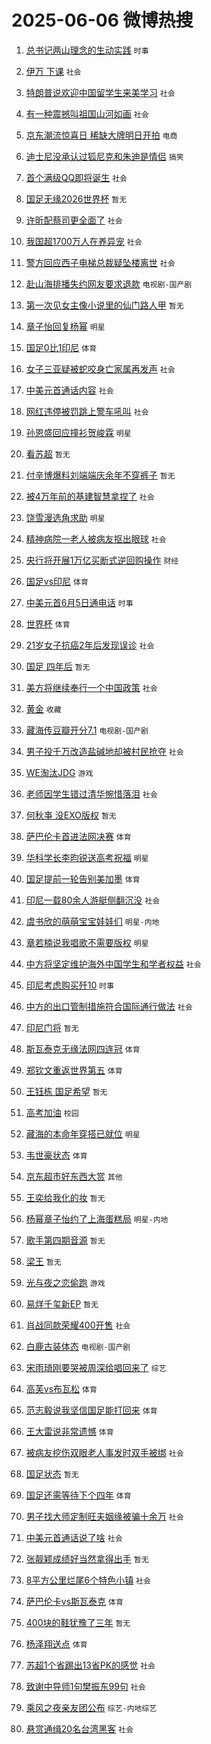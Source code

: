 # 2025-06-06 微博热搜 
1. [总书记两山理念的生动实践](https://m.weibo.cn/search?containerid=100103type%3D1%26t%3D10%26q%3D%23%E6%80%BB%E4%B9%A6%E8%AE%B0%E4%B8%A4%E5%B1%B1%E7%90%86%E5%BF%B5%E7%9A%84%E7%94%9F%E5%8A%A8%E5%AE%9E%E8%B7%B5%23&stream_entry_id=51&isnewpage=1&extparam=seat%3D1%26cate%3D10103%26pos%3D0%26filter_type%3Drealtimehot%26stream_entry_id%3D51%26c_type%3D51%26q%3D%2523%25E6%2580%25BB%25E4%25B9%25A6%25E8%25AE%25B0%25E4%25B8%25A4%25E5%25B1%25B1%25E7%2590%2586%25E5%25BF%25B5%25E7%259A%2584%25E7%2594%259F%25E5%258A%25A8%25E5%25AE%259E%25E8%25B7%25B5%2523%26dgr%3D0%26display_time%3D1749153963%26pre_seqid%3D17491539637970055445) `时事` 

2. [伊万 下课](https://m.weibo.cn/search?containerid=100103type%3D1%26t%3D10%26q%3D%E4%BC%8A%E4%B8%87+%E4%B8%8B%E8%AF%BE&stream_entry_id=31&isnewpage=1&extparam=seat%3D1%26lcate%3D5001%26filter_type%3Drealtimehot%26c_type%3D31%26q%3D%25E4%25BC%258A%25E4%25B8%2587%2520%25E4%25B8%258B%25E8%25AF%25BE%26dgr%3D0%26cate%3D5001%26band_rank%3D1%26stream_entry_id%3D31%26realpos%3D1%26flag%3D2%26pos%3D0%26display_time%3D1749153963%26pre_seqid%3D17491539637970055445) `社会` 

3. [特朗普说欢迎中国留学生来美学习](https://m.weibo.cn/search?containerid=100103type%3D1%26t%3D10%26q%3D%23%E7%89%B9%E6%9C%97%E6%99%AE%E8%AF%B4%E6%AC%A2%E8%BF%8E%E4%B8%AD%E5%9B%BD%E7%95%99%E5%AD%A6%E7%94%9F%E6%9D%A5%E7%BE%8E%E5%AD%A6%E4%B9%A0%23&stream_entry_id=31&isnewpage=1&extparam=seat%3D1%26lcate%3D5001%26filter_type%3Drealtimehot%26c_type%3D31%26q%3D%2523%25E7%2589%25B9%25E6%259C%2597%25E6%2599%25AE%25E8%25AF%25B4%25E6%25AC%25A2%25E8%25BF%258E%25E4%25B8%25AD%25E5%259B%25BD%25E7%2595%2599%25E5%25AD%25A6%25E7%2594%259F%25E6%259D%25A5%25E7%25BE%258E%25E5%25AD%25A6%25E4%25B9%25A0%2523%26dgr%3D0%26cate%3D5001%26band_rank%3D2%26stream_entry_id%3D31%26realpos%3D2%26flag%3D2%26pos%3D1%26display_time%3D1749153963%26pre_seqid%3D17491539637970055445) `社会` 

4. [有一种震撼叫祖国山河如画](https://m.weibo.cn/search?containerid=100103type%3D1%26t%3D10%26q%3D%23%E6%9C%89%E4%B8%80%E7%A7%8D%E9%9C%87%E6%92%BC%E5%8F%AB%E7%A5%96%E5%9B%BD%E5%B1%B1%E6%B2%B3%E5%A6%82%E7%94%BB%23&stream_entry_id=31&isnewpage=1&extparam=seat%3D1%26lcate%3D5001%26filter_type%3Drealtimehot%26c_type%3D31%26q%3D%2523%25E6%259C%2589%25E4%25B8%2580%25E7%25A7%258D%25E9%259C%2587%25E6%2592%25BC%25E5%258F%25AB%25E7%25A5%2596%25E5%259B%25BD%25E5%25B1%25B1%25E6%25B2%25B3%25E5%25A6%2582%25E7%2594%25BB%2523%26dgr%3D0%26cate%3D5001%26band_rank%3D3%26stream_entry_id%3D31%26realpos%3D3%26flag%3D0%26pos%3D2%26display_time%3D1749153963%26pre_seqid%3D17491539637970055445) `社会` 

5. [京东潮流惊喜日 稀缺大牌明日开拍](https://m.weibo.cn/search?containerid=100103type%3D1%26t%3D10%26q%3D%23%E4%BA%AC%E4%B8%9C%E6%BD%AE%E6%B5%81%E6%83%8A%E5%96%9C%E6%97%A5+%E7%A8%80%E7%BC%BA%E5%A4%A7%E7%89%8C%E6%98%8E%E6%97%A5%E5%BC%80%E6%8B%8D%23&stream_entry_id=31&isnewpage=1&extparam=seat%3D1%26lcate%3D5001%26filter_type%3Drealtimehot%26c_type%3D31%26q%3D%2523%25E4%25BA%25AC%25E4%25B8%259C%25E6%25BD%25AE%25E6%25B5%2581%25E6%2583%258A%25E5%2596%259C%25E6%2597%25A5%2520%25E7%25A8%2580%25E7%25BC%25BA%25E5%25A4%25A7%25E7%2589%258C%25E6%2598%258E%25E6%2597%25A5%25E5%25BC%2580%25E6%258B%258D%2523%26topic_ad%3D1%26cate%3D5001%26adid%3D288925%26is_ad_pos%3D1%26stream_entry_id%3D31%26dgr%3D0%26band_rank%3D4%26pos%3D3%26display_time%3D1749153963%26pre_seqid%3D17491539637970055445) `电商` 

6. [迪士尼没承认过狐尼克和朱迪是情侣](https://m.weibo.cn/search?containerid=100103type%3D1%26t%3D10%26q%3D%23%E8%BF%AA%E5%A3%AB%E5%B0%BC%E6%B2%A1%E6%89%BF%E8%AE%A4%E8%BF%87%E7%8B%90%E5%B0%BC%E5%85%8B%E5%92%8C%E6%9C%B1%E8%BF%AA%E6%98%AF%E6%83%85%E4%BE%A3%23&stream_entry_id=31&isnewpage=1&extparam=seat%3D1%26lcate%3D5001%26filter_type%3Drealtimehot%26c_type%3D31%26q%3D%2523%25E8%25BF%25AA%25E5%25A3%25AB%25E5%25B0%25BC%25E6%25B2%25A1%25E6%2589%25BF%25E8%25AE%25A4%25E8%25BF%2587%25E7%258B%2590%25E5%25B0%25BC%25E5%2585%258B%25E5%2592%258C%25E6%259C%25B1%25E8%25BF%25AA%25E6%2598%25AF%25E6%2583%2585%25E4%25BE%25A3%2523%26dgr%3D0%26cate%3D5001%26band_rank%3D4%26stream_entry_id%3D31%26realpos%3D4%26flag%3D2%26pos%3D4%26display_time%3D1749153963%26pre_seqid%3D17491539637970055445) `搞笑` 

7. [首个满级QQ即将诞生](https://m.weibo.cn/search?containerid=100103type%3D1%26t%3D10%26q%3D%23%E9%A6%96%E4%B8%AA%E6%BB%A1%E7%BA%A7QQ%E5%8D%B3%E5%B0%86%E8%AF%9E%E7%94%9F%23&stream_entry_id=31&isnewpage=1&extparam=seat%3D1%26lcate%3D5001%26filter_type%3Drealtimehot%26c_type%3D31%26q%3D%2523%25E9%25A6%2596%25E4%25B8%25AA%25E6%25BB%25A1%25E7%25BA%25A7QQ%25E5%258D%25B3%25E5%25B0%2586%25E8%25AF%259E%25E7%2594%259F%2523%26dgr%3D0%26cate%3D5001%26band_rank%3D5%26stream_entry_id%3D31%26realpos%3D5%26flag%3D2%26pos%3D5%26display_time%3D1749153963%26pre_seqid%3D17491539637970055445) `社会` 

8. [国足无缘2026世界杯](https://m.weibo.cn/search?containerid=100103type%3D1%26t%3D10%26q%3D%23%E5%9B%BD%E8%B6%B3%E6%97%A0%E7%BC%982026%E4%B8%96%E7%95%8C%E6%9D%AF%23&stream_entry_id=31&isnewpage=1&extparam=seat%3D1%26lcate%3D5001%26filter_type%3Drealtimehot%26c_type%3D31%26q%3D%2523%25E5%259B%25BD%25E8%25B6%25B3%25E6%2597%25A0%25E7%25BC%25982026%25E4%25B8%2596%25E7%2595%258C%25E6%259D%25AF%2523%26dgr%3D0%26cate%3D5001%26band_rank%3D6%26stream_entry_id%3D31%26realpos%3D6%26flag%3D0%26pos%3D6%26display_time%3D1749153963%26pre_seqid%3D17491539637970055445) `暂无` 

9. [许昕配蔡司更全面了](https://m.weibo.cn/search?containerid=100103type%3D1%26t%3D10%26q%3D%23%E8%AE%B8%E6%98%95%E9%85%8D%E8%94%A1%E5%8F%B8%E6%9B%B4%E5%85%A8%E9%9D%A2%E4%BA%86%23&stream_entry_id=31&isnewpage=1&extparam=seat%3D1%26lcate%3D5001%26filter_type%3Drealtimehot%26c_type%3D31%26q%3D%2523%25E8%25AE%25B8%25E6%2598%2595%25E9%2585%258D%25E8%2594%25A1%25E5%258F%25B8%25E6%259B%25B4%25E5%2585%25A8%25E9%259D%25A2%25E4%25BA%2586%2523%26topic_ad%3D1%26cate%3D5001%26adid%3D288900%26is_ad_pos%3D1%26stream_entry_id%3D31%26dgr%3D0%26band_rank%3D7%26pos%3D7%26display_time%3D1749153963%26pre_seqid%3D17491539637970055445) `社会` 

10. [我国超1700万人在养异宠](https://m.weibo.cn/search?containerid=100103type%3D1%26t%3D10%26q%3D%23%E6%88%91%E5%9B%BD%E8%B6%851700%E4%B8%87%E4%BA%BA%E5%9C%A8%E5%85%BB%E5%BC%82%E5%AE%A0%23&stream_entry_id=31&isnewpage=1&extparam=seat%3D1%26lcate%3D5001%26filter_type%3Drealtimehot%26c_type%3D31%26q%3D%2523%25E6%2588%2591%25E5%259B%25BD%25E8%25B6%25851700%25E4%25B8%2587%25E4%25BA%25BA%25E5%259C%25A8%25E5%2585%25BB%25E5%25BC%2582%25E5%25AE%25A0%2523%26dgr%3D0%26cate%3D5001%26band_rank%3D7%26stream_entry_id%3D31%26realpos%3D7%26flag%3D0%26pos%3D8%26display_time%3D1749153963%26pre_seqid%3D17491539637970055445) `社会` 

11. [警方回应西子电梯总裁疑坠楼离世](https://m.weibo.cn/search?containerid=100103type%3D1%26t%3D10%26q%3D%23%E8%AD%A6%E6%96%B9%E5%9B%9E%E5%BA%94%E8%A5%BF%E5%AD%90%E7%94%B5%E6%A2%AF%E6%80%BB%E8%A3%81%E7%96%91%E5%9D%A0%E6%A5%BC%E7%A6%BB%E4%B8%96%23&stream_entry_id=31&isnewpage=1&extparam=seat%3D1%26lcate%3D5001%26filter_type%3Drealtimehot%26c_type%3D31%26q%3D%2523%25E8%25AD%25A6%25E6%2596%25B9%25E5%259B%259E%25E5%25BA%2594%25E8%25A5%25BF%25E5%25AD%2590%25E7%2594%25B5%25E6%25A2%25AF%25E6%2580%25BB%25E8%25A3%2581%25E7%2596%2591%25E5%259D%25A0%25E6%25A5%25BC%25E7%25A6%25BB%25E4%25B8%2596%2523%26dgr%3D0%26cate%3D5001%26band_rank%3D8%26stream_entry_id%3D31%26realpos%3D8%26flag%3D0%26pos%3D9%26display_time%3D1749153963%26pre_seqid%3D17491539637970055445) `社会` 

12. [赴山海排播失约网友要求退款](https://m.weibo.cn/search?containerid=100103type%3D1%26t%3D10%26q%3D%23%E8%B5%B4%E5%B1%B1%E6%B5%B7%E6%8E%92%E6%92%AD%E5%A4%B1%E7%BA%A6%E7%BD%91%E5%8F%8B%E8%A6%81%E6%B1%82%E9%80%80%E6%AC%BE%23&stream_entry_id=31&isnewpage=1&extparam=seat%3D1%26lcate%3D5001%26filter_type%3Drealtimehot%26c_type%3D31%26q%3D%2523%25E8%25B5%25B4%25E5%25B1%25B1%25E6%25B5%25B7%25E6%258E%2592%25E6%2592%25AD%25E5%25A4%25B1%25E7%25BA%25A6%25E7%25BD%2591%25E5%258F%258B%25E8%25A6%2581%25E6%25B1%2582%25E9%2580%2580%25E6%25AC%25BE%2523%26dgr%3D0%26cate%3D5001%26band_rank%3D9%26stream_entry_id%3D31%26realpos%3D9%26flag%3D2%26pos%3D10%26display_time%3D1749153963%26pre_seqid%3D17491539637970055445) `电视剧-国产剧` 

13. [第一次见女主像小说里的仙门路人甲](https://m.weibo.cn/search?containerid=100103type%3D1%26t%3D10%26q%3D%E7%AC%AC%E4%B8%80%E6%AC%A1%E8%A7%81%E5%A5%B3%E4%B8%BB%E5%83%8F%E5%B0%8F%E8%AF%B4%E9%87%8C%E7%9A%84%E4%BB%99%E9%97%A8%E8%B7%AF%E4%BA%BA%E7%94%B2&stream_entry_id=31&isnewpage=1&extparam=seat%3D1%26lcate%3D5001%26filter_type%3Drealtimehot%26c_type%3D31%26q%3D%25E7%25AC%25AC%25E4%25B8%2580%25E6%25AC%25A1%25E8%25A7%2581%25E5%25A5%25B3%25E4%25B8%25BB%25E5%2583%258F%25E5%25B0%258F%25E8%25AF%25B4%25E9%2587%258C%25E7%259A%2584%25E4%25BB%2599%25E9%2597%25A8%25E8%25B7%25AF%25E4%25BA%25BA%25E7%2594%25B2%26dgr%3D0%26cate%3D5001%26band_rank%3D10%26stream_entry_id%3D31%26realpos%3D10%26flag%3D1%26pos%3D11%26display_time%3D1749153963%26pre_seqid%3D17491539637970055445) `暂无` 

14. [章子怡回复杨幂](https://m.weibo.cn/search?containerid=100103type%3D1%26t%3D10%26q%3D%23%E7%AB%A0%E5%AD%90%E6%80%A1%E5%9B%9E%E5%A4%8D%E6%9D%A8%E5%B9%82%23&stream_entry_id=31&isnewpage=1&extparam=seat%3D1%26lcate%3D5001%26filter_type%3Drealtimehot%26c_type%3D31%26q%3D%2523%25E7%25AB%25A0%25E5%25AD%2590%25E6%2580%25A1%25E5%259B%259E%25E5%25A4%258D%25E6%259D%25A8%25E5%25B9%2582%2523%26dgr%3D0%26cate%3D5001%26band_rank%3D11%26stream_entry_id%3D31%26realpos%3D11%26flag%3D2%26pos%3D12%26display_time%3D1749153963%26pre_seqid%3D17491539637970055445) `明星` 

15. [国足0比1印尼](https://m.weibo.cn/search?containerid=100103type%3D1%26t%3D10%26q%3D%23%E5%9B%BD%E8%B6%B30%E6%AF%941%E5%8D%B0%E5%B0%BC%23&stream_entry_id=31&isnewpage=1&extparam=seat%3D1%26lcate%3D5001%26filter_type%3Drealtimehot%26c_type%3D31%26q%3D%2523%25E5%259B%25BD%25E8%25B6%25B30%25E6%25AF%25941%25E5%258D%25B0%25E5%25B0%25BC%2523%26dgr%3D0%26cate%3D5001%26band_rank%3D12%26stream_entry_id%3D31%26realpos%3D12%26flag%3D0%26pos%3D13%26display_time%3D1749153963%26pre_seqid%3D17491539637970055445) `体育` 

16. [女子三亚疑被蛇咬身亡家属再发声](https://m.weibo.cn/search?containerid=100103type%3D1%26t%3D10%26q%3D%23%E5%A5%B3%E5%AD%90%E4%B8%89%E4%BA%9A%E7%96%91%E8%A2%AB%E8%9B%87%E5%92%AC%E8%BA%AB%E4%BA%A1%E5%AE%B6%E5%B1%9E%E5%86%8D%E5%8F%91%E5%A3%B0%23&stream_entry_id=31&isnewpage=1&extparam=seat%3D1%26lcate%3D5001%26filter_type%3Drealtimehot%26c_type%3D31%26q%3D%2523%25E5%25A5%25B3%25E5%25AD%2590%25E4%25B8%2589%25E4%25BA%259A%25E7%2596%2591%25E8%25A2%25AB%25E8%259B%2587%25E5%2592%25AC%25E8%25BA%25AB%25E4%25BA%25A1%25E5%25AE%25B6%25E5%25B1%259E%25E5%2586%258D%25E5%258F%2591%25E5%25A3%25B0%2523%26dgr%3D0%26cate%3D5001%26band_rank%3D13%26stream_entry_id%3D31%26realpos%3D13%26flag%3D0%26pos%3D14%26display_time%3D1749153963%26pre_seqid%3D17491539637970055445) `社会` 

17. [中美元首通话内容](https://m.weibo.cn/search?containerid=100103type%3D1%26t%3D10%26q%3D%23%E4%B8%AD%E7%BE%8E%E5%85%83%E9%A6%96%E9%80%9A%E8%AF%9D%E5%86%85%E5%AE%B9%23&stream_entry_id=31&isnewpage=1&extparam=seat%3D1%26lcate%3D5001%26filter_type%3Drealtimehot%26c_type%3D31%26q%3D%2523%25E4%25B8%25AD%25E7%25BE%258E%25E5%2585%2583%25E9%25A6%2596%25E9%2580%259A%25E8%25AF%259D%25E5%2586%2585%25E5%25AE%25B9%2523%26dgr%3D0%26cate%3D5001%26band_rank%3D14%26stream_entry_id%3D31%26realpos%3D14%26flag%3D0%26pos%3D15%26display_time%3D1749153963%26pre_seqid%3D17491539637970055445) `社会` 

18. [网红违停被罚跳上警车吼叫](https://m.weibo.cn/search?containerid=100103type%3D1%26t%3D10%26q%3D%23%E7%BD%91%E7%BA%A2%E8%BF%9D%E5%81%9C%E8%A2%AB%E7%BD%9A%E8%B7%B3%E4%B8%8A%E8%AD%A6%E8%BD%A6%E5%90%BC%E5%8F%AB%23&stream_entry_id=31&isnewpage=1&extparam=seat%3D1%26lcate%3D5001%26filter_type%3Drealtimehot%26c_type%3D31%26q%3D%2523%25E7%25BD%2591%25E7%25BA%25A2%25E8%25BF%259D%25E5%2581%259C%25E8%25A2%25AB%25E7%25BD%259A%25E8%25B7%25B3%25E4%25B8%258A%25E8%25AD%25A6%25E8%25BD%25A6%25E5%2590%25BC%25E5%258F%25AB%2523%26dgr%3D0%26cate%3D5001%26band_rank%3D15%26stream_entry_id%3D31%26realpos%3D15%26flag%3D0%26pos%3D16%26display_time%3D1749153963%26pre_seqid%3D17491539637970055445) `社会` 

19. [孙恩盛回应撞衫贺峻霖](https://m.weibo.cn/search?containerid=100103type%3D1%26t%3D10%26q%3D%23%E5%AD%99%E6%81%A9%E7%9B%9B%E5%9B%9E%E5%BA%94%E6%92%9E%E8%A1%AB%E8%B4%BA%E5%B3%BB%E9%9C%96%23&stream_entry_id=31&isnewpage=1&extparam=seat%3D1%26lcate%3D5001%26filter_type%3Drealtimehot%26c_type%3D31%26q%3D%2523%25E5%25AD%2599%25E6%2581%25A9%25E7%259B%259B%25E5%259B%259E%25E5%25BA%2594%25E6%2592%259E%25E8%25A1%25AB%25E8%25B4%25BA%25E5%25B3%25BB%25E9%259C%2596%2523%26dgr%3D0%26cate%3D5001%26band_rank%3D16%26stream_entry_id%3D31%26realpos%3D16%26flag%3D0%26pos%3D17%26display_time%3D1749153963%26pre_seqid%3D17491539637970055445) `明星` 

20. [看苏超](https://m.weibo.cn/search?containerid=100103type%3D1%26t%3D10%26q%3D%E7%9C%8B%E8%8B%8F%E8%B6%85&stream_entry_id=31&isnewpage=1&extparam=seat%3D1%26lcate%3D5001%26filter_type%3Drealtimehot%26c_type%3D31%26q%3D%25E7%259C%258B%25E8%258B%258F%25E8%25B6%2585%26dgr%3D0%26cate%3D5001%26band_rank%3D17%26stream_entry_id%3D31%26realpos%3D17%26flag%3D0%26pos%3D18%26display_time%3D1749153963%26pre_seqid%3D17491539637970055445) `暂无` 

21. [付辛博爆料刘端端庆余年不穿裤子](https://m.weibo.cn/search?containerid=100103type%3D1%26t%3D10%26q%3D%E4%BB%98%E8%BE%9B%E5%8D%9A%E7%88%86%E6%96%99%E5%88%98%E7%AB%AF%E7%AB%AF%E5%BA%86%E4%BD%99%E5%B9%B4%E4%B8%8D%E7%A9%BF%E8%A3%A4%E5%AD%90&stream_entry_id=31&isnewpage=1&extparam=seat%3D1%26lcate%3D5001%26filter_type%3Drealtimehot%26c_type%3D31%26q%3D%25E4%25BB%2598%25E8%25BE%259B%25E5%258D%259A%25E7%2588%2586%25E6%2596%2599%25E5%2588%2598%25E7%25AB%25AF%25E7%25AB%25AF%25E5%25BA%2586%25E4%25BD%2599%25E5%25B9%25B4%25E4%25B8%258D%25E7%25A9%25BF%25E8%25A3%25A4%25E5%25AD%2590%26dgr%3D0%26cate%3D5001%26band_rank%3D18%26stream_entry_id%3D31%26realpos%3D18%26flag%3D0%26pos%3D19%26display_time%3D1749153963%26pre_seqid%3D17491539637970055445) `暂无` 

22. [被4万年前的基建智慧拿捏了](https://m.weibo.cn/search?containerid=100103type%3D1%26t%3D10%26q%3D%23%E8%A2%AB4%E4%B8%87%E5%B9%B4%E5%89%8D%E7%9A%84%E5%9F%BA%E5%BB%BA%E6%99%BA%E6%85%A7%E6%8B%BF%E6%8D%8F%E4%BA%86%23&stream_entry_id=31&isnewpage=1&extparam=seat%3D1%26lcate%3D5001%26filter_type%3Drealtimehot%26c_type%3D31%26q%3D%2523%25E8%25A2%25AB4%25E4%25B8%2587%25E5%25B9%25B4%25E5%2589%258D%25E7%259A%2584%25E5%259F%25BA%25E5%25BB%25BA%25E6%2599%25BA%25E6%2585%25A7%25E6%258B%25BF%25E6%258D%258F%25E4%25BA%2586%2523%26dgr%3D0%26cate%3D5001%26band_rank%3D19%26stream_entry_id%3D31%26realpos%3D19%26flag%3D1%26pos%3D20%26display_time%3D1749153963%26pre_seqid%3D17491539637970055445) `社会` 

23. [饶雪漫选角求助](https://m.weibo.cn/search?containerid=100103type%3D1%26t%3D10%26q%3D%23%E9%A5%B6%E9%9B%AA%E6%BC%AB%E9%80%89%E8%A7%92%E6%B1%82%E5%8A%A9%23&stream_entry_id=31&isnewpage=1&extparam=seat%3D1%26lcate%3D5001%26filter_type%3Drealtimehot%26c_type%3D31%26q%3D%2523%25E9%25A5%25B6%25E9%259B%25AA%25E6%25BC%25AB%25E9%2580%2589%25E8%25A7%2592%25E6%25B1%2582%25E5%258A%25A9%2523%26dgr%3D0%26cate%3D5001%26band_rank%3D20%26stream_entry_id%3D31%26realpos%3D20%26flag%3D0%26pos%3D21%26display_time%3D1749153963%26pre_seqid%3D17491539637970055445) `明星` 

24. [精神病院一老人被病友抠出眼球](https://m.weibo.cn/search?containerid=100103type%3D1%26t%3D10%26q%3D%23%E7%B2%BE%E7%A5%9E%E7%97%85%E9%99%A2%E4%B8%80%E8%80%81%E4%BA%BA%E8%A2%AB%E7%97%85%E5%8F%8B%E6%8A%A0%E5%87%BA%E7%9C%BC%E7%90%83%23&stream_entry_id=31&isnewpage=1&extparam=seat%3D1%26lcate%3D5001%26filter_type%3Drealtimehot%26c_type%3D31%26q%3D%2523%25E7%25B2%25BE%25E7%25A5%259E%25E7%2597%2585%25E9%2599%25A2%25E4%25B8%2580%25E8%2580%2581%25E4%25BA%25BA%25E8%25A2%25AB%25E7%2597%2585%25E5%258F%258B%25E6%258A%25A0%25E5%2587%25BA%25E7%259C%25BC%25E7%2590%2583%2523%26dgr%3D0%26cate%3D5001%26band_rank%3D21%26stream_entry_id%3D31%26realpos%3D21%26flag%3D2%26pos%3D22%26display_time%3D1749153963%26pre_seqid%3D17491539637970055445) `社会` 

25. [央行将开展1万亿买断式逆回购操作](https://m.weibo.cn/search?containerid=100103type%3D1%26t%3D10%26q%3D%23%E5%A4%AE%E8%A1%8C%E5%B0%86%E5%BC%80%E5%B1%951%E4%B8%87%E4%BA%BF%E4%B9%B0%E6%96%AD%E5%BC%8F%E9%80%86%E5%9B%9E%E8%B4%AD%E6%93%8D%E4%BD%9C%23&stream_entry_id=31&isnewpage=1&extparam=seat%3D1%26lcate%3D5001%26filter_type%3Drealtimehot%26c_type%3D31%26q%3D%2523%25E5%25A4%25AE%25E8%25A1%258C%25E5%25B0%2586%25E5%25BC%2580%25E5%25B1%25951%25E4%25B8%2587%25E4%25BA%25BF%25E4%25B9%25B0%25E6%2596%25AD%25E5%25BC%258F%25E9%2580%2586%25E5%259B%259E%25E8%25B4%25AD%25E6%2593%258D%25E4%25BD%259C%2523%26dgr%3D0%26cate%3D5001%26band_rank%3D22%26stream_entry_id%3D31%26realpos%3D22%26flag%3D0%26pos%3D23%26display_time%3D1749153963%26pre_seqid%3D17491539637970055445) `财经` 

26. [国足vs印尼](https://m.weibo.cn/search?containerid=100103type%3D1%26t%3D10%26q%3D%23%E5%9B%BD%E8%B6%B3vs%E5%8D%B0%E5%B0%BC%23&stream_entry_id=31&isnewpage=1&extparam=seat%3D1%26lcate%3D5001%26filter_type%3Drealtimehot%26c_type%3D31%26q%3D%2523%25E5%259B%25BD%25E8%25B6%25B3vs%25E5%258D%25B0%25E5%25B0%25BC%2523%26dgr%3D0%26cate%3D5001%26band_rank%3D23%26stream_entry_id%3D31%26realpos%3D23%26flag%3D0%26pos%3D24%26display_time%3D1749153963%26pre_seqid%3D17491539637970055445) `体育` 

27. [中美元首6月5日通电话](https://m.weibo.cn/search?containerid=100103type%3D1%26t%3D10%26q%3D%23%E4%B8%AD%E7%BE%8E%E5%85%83%E9%A6%966%E6%9C%885%E6%97%A5%E9%80%9A%E7%94%B5%E8%AF%9D%23&stream_entry_id=31&isnewpage=1&extparam=seat%3D1%26lcate%3D5001%26filter_type%3Drealtimehot%26c_type%3D31%26q%3D%2523%25E4%25B8%25AD%25E7%25BE%258E%25E5%2585%2583%25E9%25A6%25966%25E6%259C%25885%25E6%2597%25A5%25E9%2580%259A%25E7%2594%25B5%25E8%25AF%259D%2523%26dgr%3D0%26cate%3D5001%26band_rank%3D24%26stream_entry_id%3D31%26realpos%3D24%26flag%3D0%26pos%3D25%26display_time%3D1749153963%26pre_seqid%3D17491539637970055445) `时事` 

28. [世界杯](https://m.weibo.cn/search?containerid=100103type%3D1%26t%3D10%26q%3D%E4%B8%96%E7%95%8C%E6%9D%AF&stream_entry_id=31&isnewpage=1&extparam=seat%3D1%26lcate%3D5001%26filter_type%3Drealtimehot%26c_type%3D31%26q%3D%25E4%25B8%2596%25E7%2595%258C%25E6%259D%25AF%26dgr%3D0%26cate%3D5001%26band_rank%3D25%26stream_entry_id%3D31%26realpos%3D25%26flag%3D0%26pos%3D26%26display_time%3D1749153963%26pre_seqid%3D17491539637970055445) `体育` 

29. [21岁女子抗癌2年后发现误诊](https://m.weibo.cn/search?containerid=100103type%3D1%26t%3D10%26q%3D%2321%E5%B2%81%E5%A5%B3%E5%AD%90%E6%8A%97%E7%99%8C2%E5%B9%B4%E5%90%8E%E5%8F%91%E7%8E%B0%E8%AF%AF%E8%AF%8A%23&stream_entry_id=31&isnewpage=1&extparam=seat%3D1%26lcate%3D5001%26filter_type%3Drealtimehot%26c_type%3D31%26q%3D%252321%25E5%25B2%2581%25E5%25A5%25B3%25E5%25AD%2590%25E6%258A%2597%25E7%2599%258C2%25E5%25B9%25B4%25E5%2590%258E%25E5%258F%2591%25E7%258E%25B0%25E8%25AF%25AF%25E8%25AF%258A%2523%26dgr%3D0%26cate%3D5001%26band_rank%3D26%26stream_entry_id%3D31%26realpos%3D26%26flag%3D0%26pos%3D27%26display_time%3D1749153963%26pre_seqid%3D17491539637970055445) `社会` 

30. [国足 四年后](https://m.weibo.cn/search?containerid=100103type%3D1%26t%3D10%26q%3D%E5%9B%BD%E8%B6%B3+%E5%9B%9B%E5%B9%B4%E5%90%8E&stream_entry_id=31&isnewpage=1&extparam=seat%3D1%26lcate%3D5001%26filter_type%3Drealtimehot%26c_type%3D31%26q%3D%25E5%259B%25BD%25E8%25B6%25B3%2520%25E5%259B%259B%25E5%25B9%25B4%25E5%2590%258E%26dgr%3D0%26cate%3D5001%26band_rank%3D27%26stream_entry_id%3D31%26realpos%3D27%26flag%3D0%26pos%3D28%26display_time%3D1749153963%26pre_seqid%3D17491539637970055445) `暂无` 

31. [美方将继续奉行一个中国政策](https://m.weibo.cn/search?containerid=100103type%3D1%26t%3D10%26q%3D%23%E7%BE%8E%E6%96%B9%E5%B0%86%E7%BB%A7%E7%BB%AD%E5%A5%89%E8%A1%8C%E4%B8%80%E4%B8%AA%E4%B8%AD%E5%9B%BD%E6%94%BF%E7%AD%96%23&stream_entry_id=31&isnewpage=1&extparam=seat%3D1%26lcate%3D5001%26filter_type%3Drealtimehot%26c_type%3D31%26q%3D%2523%25E7%25BE%258E%25E6%2596%25B9%25E5%25B0%2586%25E7%25BB%25A7%25E7%25BB%25AD%25E5%25A5%2589%25E8%25A1%258C%25E4%25B8%2580%25E4%25B8%25AA%25E4%25B8%25AD%25E5%259B%25BD%25E6%2594%25BF%25E7%25AD%2596%2523%26dgr%3D0%26cate%3D5001%26band_rank%3D28%26stream_entry_id%3D31%26realpos%3D28%26flag%3D0%26pos%3D29%26display_time%3D1749153963%26pre_seqid%3D17491539637970055445) `社会` 

32. [黄金](https://m.weibo.cn/search?containerid=100103type%3D1%26t%3D10%26q%3D%E9%BB%84%E9%87%91&stream_entry_id=31&isnewpage=1&extparam=seat%3D1%26lcate%3D5001%26filter_type%3Drealtimehot%26c_type%3D31%26q%3D%25E9%25BB%2584%25E9%2587%2591%26dgr%3D0%26cate%3D5001%26band_rank%3D29%26stream_entry_id%3D31%26realpos%3D29%26flag%3D0%26pos%3D30%26display_time%3D1749153963%26pre_seqid%3D17491539637970055445) `收藏` 

33. [藏海传豆瓣开分7.1](https://m.weibo.cn/search?containerid=100103type%3D1%26t%3D10%26q%3D%23%E8%97%8F%E6%B5%B7%E4%BC%A0%E8%B1%86%E7%93%A3%E5%BC%80%E5%88%867.1%23&stream_entry_id=31&isnewpage=1&extparam=seat%3D1%26lcate%3D5001%26filter_type%3Drealtimehot%26c_type%3D31%26q%3D%2523%25E8%2597%258F%25E6%25B5%25B7%25E4%25BC%25A0%25E8%25B1%2586%25E7%2593%25A3%25E5%25BC%2580%25E5%2588%25867.1%2523%26dgr%3D0%26cate%3D5001%26band_rank%3D30%26stream_entry_id%3D31%26realpos%3D30%26flag%3D0%26pos%3D31%26display_time%3D1749153963%26pre_seqid%3D17491539637970055445) `电视剧-国产剧` 

34. [男子投千万改造盐碱地却被村民抢夺](https://m.weibo.cn/search?containerid=100103type%3D1%26t%3D10%26q%3D%23%E7%94%B7%E5%AD%90%E6%8A%95%E5%8D%83%E4%B8%87%E6%94%B9%E9%80%A0%E7%9B%90%E7%A2%B1%E5%9C%B0%E5%8D%B4%E8%A2%AB%E6%9D%91%E6%B0%91%E6%8A%A2%E5%A4%BA%23&stream_entry_id=31&isnewpage=1&extparam=seat%3D1%26lcate%3D5001%26filter_type%3Drealtimehot%26c_type%3D31%26q%3D%2523%25E7%2594%25B7%25E5%25AD%2590%25E6%258A%2595%25E5%258D%2583%25E4%25B8%2587%25E6%2594%25B9%25E9%2580%25A0%25E7%259B%2590%25E7%25A2%25B1%25E5%259C%25B0%25E5%258D%25B4%25E8%25A2%25AB%25E6%259D%2591%25E6%25B0%2591%25E6%258A%25A2%25E5%25A4%25BA%2523%26dgr%3D0%26cate%3D5001%26band_rank%3D31%26stream_entry_id%3D31%26realpos%3D31%26flag%3D0%26pos%3D32%26display_time%3D1749153963%26pre_seqid%3D17491539637970055445) `社会` 

35. [WE淘汰JDG](https://m.weibo.cn/search?containerid=100103type%3D1%26t%3D10%26q%3D%23WE%E6%B7%98%E6%B1%B0JDG%23&stream_entry_id=31&isnewpage=1&extparam=seat%3D1%26lcate%3D5001%26filter_type%3Drealtimehot%26c_type%3D31%26q%3D%2523WE%25E6%25B7%2598%25E6%25B1%25B0JDG%2523%26dgr%3D0%26cate%3D5001%26band_rank%3D32%26stream_entry_id%3D31%26realpos%3D32%26flag%3D0%26pos%3D33%26display_time%3D1749153963%26pre_seqid%3D17491539637970055445) `游戏` 

36. [老师因学生错过清华惋惜落泪](https://m.weibo.cn/search?containerid=100103type%3D1%26t%3D10%26q%3D%23%E8%80%81%E5%B8%88%E5%9B%A0%E5%AD%A6%E7%94%9F%E9%94%99%E8%BF%87%E6%B8%85%E5%8D%8E%E6%83%8B%E6%83%9C%E8%90%BD%E6%B3%AA%23&stream_entry_id=31&isnewpage=1&extparam=seat%3D1%26lcate%3D5001%26filter_type%3Drealtimehot%26c_type%3D31%26q%3D%2523%25E8%2580%2581%25E5%25B8%2588%25E5%259B%25A0%25E5%25AD%25A6%25E7%2594%259F%25E9%2594%2599%25E8%25BF%2587%25E6%25B8%2585%25E5%258D%258E%25E6%2583%258B%25E6%2583%259C%25E8%2590%25BD%25E6%25B3%25AA%2523%26dgr%3D0%26cate%3D5001%26band_rank%3D33%26stream_entry_id%3D31%26realpos%3D33%26flag%3D0%26pos%3D34%26display_time%3D1749153963%26pre_seqid%3D17491539637970055445) `社会` 

37. [何秋亊 没EXO版权](https://m.weibo.cn/search?containerid=100103type%3D1%26t%3D10%26q%3D%E4%BD%95%E7%A7%8B%E4%BA%8A+%E6%B2%A1EXO%E7%89%88%E6%9D%83&stream_entry_id=31&isnewpage=1&extparam=seat%3D1%26lcate%3D5001%26filter_type%3Drealtimehot%26c_type%3D31%26q%3D%25E4%25BD%2595%25E7%25A7%258B%25E4%25BA%258A%2520%25E6%25B2%25A1EXO%25E7%2589%2588%25E6%259D%2583%26dgr%3D0%26cate%3D5001%26band_rank%3D34%26stream_entry_id%3D31%26realpos%3D34%26flag%3D0%26pos%3D35%26display_time%3D1749153963%26pre_seqid%3D17491539637970055445) `暂无` 

38. [萨巴伦卡首进法网决赛](https://m.weibo.cn/search?containerid=100103type%3D1%26t%3D10%26q%3D%23%E8%90%A8%E5%B7%B4%E4%BC%A6%E5%8D%A1%E9%A6%96%E8%BF%9B%E6%B3%95%E7%BD%91%E5%86%B3%E8%B5%9B%23&stream_entry_id=31&isnewpage=1&extparam=seat%3D1%26lcate%3D5001%26filter_type%3Drealtimehot%26c_type%3D31%26q%3D%2523%25E8%2590%25A8%25E5%25B7%25B4%25E4%25BC%25A6%25E5%258D%25A1%25E9%25A6%2596%25E8%25BF%259B%25E6%25B3%2595%25E7%25BD%2591%25E5%2586%25B3%25E8%25B5%259B%2523%26dgr%3D0%26cate%3D5001%26band_rank%3D35%26stream_entry_id%3D31%26realpos%3D35%26flag%3D0%26pos%3D36%26display_time%3D1749153963%26pre_seqid%3D17491539637970055445) `体育` 

39. [华科学长李昀锐送高考祝福](https://m.weibo.cn/search?containerid=100103type%3D1%26t%3D10%26q%3D%23%E5%8D%8E%E7%A7%91%E5%AD%A6%E9%95%BF%E6%9D%8E%E6%98%80%E9%94%90%E9%80%81%E9%AB%98%E8%80%83%E7%A5%9D%E7%A6%8F%23&stream_entry_id=31&isnewpage=1&extparam=seat%3D1%26lcate%3D5001%26filter_type%3Drealtimehot%26c_type%3D31%26q%3D%2523%25E5%258D%258E%25E7%25A7%2591%25E5%25AD%25A6%25E9%2595%25BF%25E6%259D%258E%25E6%2598%2580%25E9%2594%2590%25E9%2580%2581%25E9%25AB%2598%25E8%2580%2583%25E7%25A5%259D%25E7%25A6%258F%2523%26dgr%3D0%26cate%3D5001%26band_rank%3D36%26stream_entry_id%3D31%26realpos%3D36%26flag%3D1%26pos%3D37%26display_time%3D1749153963%26pre_seqid%3D17491539637970055445) `明星` 

40. [国足提前一轮告别美加墨](https://m.weibo.cn/search?containerid=100103type%3D1%26t%3D10%26q%3D%23%E5%9B%BD%E8%B6%B3%E6%8F%90%E5%89%8D%E4%B8%80%E8%BD%AE%E5%91%8A%E5%88%AB%E7%BE%8E%E5%8A%A0%E5%A2%A8%23&stream_entry_id=31&isnewpage=1&extparam=seat%3D1%26lcate%3D5001%26filter_type%3Drealtimehot%26c_type%3D31%26q%3D%2523%25E5%259B%25BD%25E8%25B6%25B3%25E6%258F%2590%25E5%2589%258D%25E4%25B8%2580%25E8%25BD%25AE%25E5%2591%258A%25E5%2588%25AB%25E7%25BE%258E%25E5%258A%25A0%25E5%25A2%25A8%2523%26dgr%3D0%26cate%3D5001%26band_rank%3D37%26stream_entry_id%3D31%26realpos%3D37%26flag%3D0%26pos%3D38%26display_time%3D1749153963%26pre_seqid%3D17491539637970055445) `体育` 

41. [印尼一载80余人游艇侧翻沉没](https://m.weibo.cn/search?containerid=100103type%3D1%26t%3D10%26q%3D%23%E5%8D%B0%E5%B0%BC%E4%B8%80%E8%BD%BD80%E4%BD%99%E4%BA%BA%E6%B8%B8%E8%89%87%E4%BE%A7%E7%BF%BB%E6%B2%89%E6%B2%A1%23&stream_entry_id=31&isnewpage=1&extparam=seat%3D1%26lcate%3D5001%26filter_type%3Drealtimehot%26c_type%3D31%26q%3D%2523%25E5%258D%25B0%25E5%25B0%25BC%25E4%25B8%2580%25E8%25BD%25BD80%25E4%25BD%2599%25E4%25BA%25BA%25E6%25B8%25B8%25E8%2589%2587%25E4%25BE%25A7%25E7%25BF%25BB%25E6%25B2%2589%25E6%25B2%25A1%2523%26dgr%3D0%26cate%3D5001%26band_rank%3D38%26stream_entry_id%3D31%26realpos%3D38%26flag%3D1%26pos%3D39%26display_time%3D1749153963%26pre_seqid%3D17491539637970055445) `社会` 

42. [虞书欣的萌萌宝宝娃娃们](https://m.weibo.cn/search?containerid=100103type%3D1%26t%3D10%26q%3D%23%E8%99%9E%E4%B9%A6%E6%AC%A3%E7%9A%84%E8%90%8C%E8%90%8C%E5%AE%9D%E5%AE%9D%E5%A8%83%E5%A8%83%E4%BB%AC%23&stream_entry_id=31&isnewpage=1&extparam=seat%3D1%26lcate%3D5001%26filter_type%3Drealtimehot%26c_type%3D31%26q%3D%2523%25E8%2599%259E%25E4%25B9%25A6%25E6%25AC%25A3%25E7%259A%2584%25E8%2590%258C%25E8%2590%258C%25E5%25AE%259D%25E5%25AE%259D%25E5%25A8%2583%25E5%25A8%2583%25E4%25BB%25AC%2523%26dgr%3D0%26cate%3D5001%26band_rank%3D39%26stream_entry_id%3D31%26realpos%3D39%26flag%3D0%26pos%3D40%26display_time%3D1749153963%26pre_seqid%3D17491539637970055445) `明星-内地` 

43. [章若楠说我唱歌不需要版权](https://m.weibo.cn/search?containerid=100103type%3D1%26t%3D10%26q%3D%23%E7%AB%A0%E8%8B%A5%E6%A5%A0%E8%AF%B4%E6%88%91%E5%94%B1%E6%AD%8C%E4%B8%8D%E9%9C%80%E8%A6%81%E7%89%88%E6%9D%83%23&stream_entry_id=31&isnewpage=1&extparam=seat%3D1%26lcate%3D5001%26filter_type%3Drealtimehot%26c_type%3D31%26q%3D%2523%25E7%25AB%25A0%25E8%258B%25A5%25E6%25A5%25A0%25E8%25AF%25B4%25E6%2588%2591%25E5%2594%25B1%25E6%25AD%258C%25E4%25B8%258D%25E9%259C%2580%25E8%25A6%2581%25E7%2589%2588%25E6%259D%2583%2523%26dgr%3D0%26cate%3D5001%26band_rank%3D40%26stream_entry_id%3D31%26realpos%3D40%26flag%3D1%26pos%3D41%26display_time%3D1749153963%26pre_seqid%3D17491539637970055445) `明星` 

44. [中方将坚定维护海外中国学生和学者权益](https://m.weibo.cn/search?containerid=100103type%3D1%26t%3D10%26q%3D%23%E4%B8%AD%E6%96%B9%E5%B0%86%E5%9D%9A%E5%AE%9A%E7%BB%B4%E6%8A%A4%E6%B5%B7%E5%A4%96%E4%B8%AD%E5%9B%BD%E5%AD%A6%E7%94%9F%E5%92%8C%E5%AD%A6%E8%80%85%E6%9D%83%E7%9B%8A%23&stream_entry_id=31&isnewpage=1&extparam=seat%3D1%26lcate%3D5001%26filter_type%3Drealtimehot%26c_type%3D31%26q%3D%2523%25E4%25B8%25AD%25E6%2596%25B9%25E5%25B0%2586%25E5%259D%259A%25E5%25AE%259A%25E7%25BB%25B4%25E6%258A%25A4%25E6%25B5%25B7%25E5%25A4%2596%25E4%25B8%25AD%25E5%259B%25BD%25E5%25AD%25A6%25E7%2594%259F%25E5%2592%258C%25E5%25AD%25A6%25E8%2580%2585%25E6%259D%2583%25E7%259B%258A%2523%26dgr%3D0%26cate%3D5001%26band_rank%3D41%26stream_entry_id%3D31%26realpos%3D41%26flag%3D1%26pos%3D42%26display_time%3D1749153963%26pre_seqid%3D17491539637970055445) `社会` 

45. [印尼考虑购买歼10](https://m.weibo.cn/search?containerid=100103type%3D1%26t%3D10%26q%3D%23%E5%8D%B0%E5%B0%BC%E8%80%83%E8%99%91%E8%B4%AD%E4%B9%B0%E6%AD%BC10%23&stream_entry_id=31&isnewpage=1&extparam=seat%3D1%26lcate%3D5001%26filter_type%3Drealtimehot%26c_type%3D31%26q%3D%2523%25E5%258D%25B0%25E5%25B0%25BC%25E8%2580%2583%25E8%2599%2591%25E8%25B4%25AD%25E4%25B9%25B0%25E6%25AD%25BC10%2523%26dgr%3D0%26cate%3D5001%26band_rank%3D42%26stream_entry_id%3D31%26realpos%3D42%26flag%3D0%26pos%3D43%26display_time%3D1749153963%26pre_seqid%3D17491539637970055445) `时事` 

46. [中方的出口管制措施符合国际通行做法](https://m.weibo.cn/search?containerid=100103type%3D1%26t%3D10%26q%3D%23%E4%B8%AD%E6%96%B9%E7%9A%84%E5%87%BA%E5%8F%A3%E7%AE%A1%E5%88%B6%E6%8E%AA%E6%96%BD%E7%AC%A6%E5%90%88%E5%9B%BD%E9%99%85%E9%80%9A%E8%A1%8C%E5%81%9A%E6%B3%95%23&stream_entry_id=31&isnewpage=1&extparam=seat%3D1%26lcate%3D5001%26filter_type%3Drealtimehot%26c_type%3D31%26q%3D%2523%25E4%25B8%25AD%25E6%2596%25B9%25E7%259A%2584%25E5%2587%25BA%25E5%258F%25A3%25E7%25AE%25A1%25E5%2588%25B6%25E6%258E%25AA%25E6%2596%25BD%25E7%25AC%25A6%25E5%2590%2588%25E5%259B%25BD%25E9%2599%2585%25E9%2580%259A%25E8%25A1%258C%25E5%2581%259A%25E6%25B3%2595%2523%26dgr%3D0%26cate%3D5001%26band_rank%3D43%26stream_entry_id%3D31%26realpos%3D43%26flag%3D1%26pos%3D44%26display_time%3D1749153963%26pre_seqid%3D17491539637970055445) `社会` 

47. [印尼门将](https://m.weibo.cn/search?containerid=100103type%3D1%26t%3D10%26q%3D%E5%8D%B0%E5%B0%BC%E9%97%A8%E5%B0%86&stream_entry_id=31&isnewpage=1&extparam=seat%3D1%26lcate%3D5001%26filter_type%3Drealtimehot%26c_type%3D31%26q%3D%25E5%258D%25B0%25E5%25B0%25BC%25E9%2597%25A8%25E5%25B0%2586%26dgr%3D0%26cate%3D5001%26band_rank%3D44%26stream_entry_id%3D31%26realpos%3D44%26flag%3D0%26pos%3D45%26display_time%3D1749153963%26pre_seqid%3D17491539637970055445) `暂无` 

48. [斯瓦泰克无缘法网四连冠](https://m.weibo.cn/search?containerid=100103type%3D1%26t%3D10%26q%3D%23%E6%96%AF%E7%93%A6%E6%B3%B0%E5%85%8B%E6%97%A0%E7%BC%98%E6%B3%95%E7%BD%91%E5%9B%9B%E8%BF%9E%E5%86%A0%23&stream_entry_id=31&isnewpage=1&extparam=seat%3D1%26lcate%3D5001%26filter_type%3Drealtimehot%26c_type%3D31%26q%3D%2523%25E6%2596%25AF%25E7%2593%25A6%25E6%25B3%25B0%25E5%2585%258B%25E6%2597%25A0%25E7%25BC%2598%25E6%25B3%2595%25E7%25BD%2591%25E5%259B%259B%25E8%25BF%259E%25E5%2586%25A0%2523%26dgr%3D0%26cate%3D5001%26band_rank%3D45%26stream_entry_id%3D31%26realpos%3D45%26flag%3D0%26pos%3D46%26display_time%3D1749153963%26pre_seqid%3D17491539637970055445) `体育` 

49. [郑钦文重返世界第五](https://m.weibo.cn/search?containerid=100103type%3D1%26t%3D10%26q%3D%23%E9%83%91%E9%92%A6%E6%96%87%E9%87%8D%E8%BF%94%E4%B8%96%E7%95%8C%E7%AC%AC%E4%BA%94%23&stream_entry_id=31&isnewpage=1&extparam=seat%3D1%26lcate%3D5001%26filter_type%3Drealtimehot%26c_type%3D31%26q%3D%2523%25E9%2583%2591%25E9%2592%25A6%25E6%2596%2587%25E9%2587%258D%25E8%25BF%2594%25E4%25B8%2596%25E7%2595%258C%25E7%25AC%25AC%25E4%25BA%2594%2523%26dgr%3D0%26cate%3D5001%26band_rank%3D46%26stream_entry_id%3D31%26realpos%3D46%26flag%3D0%26pos%3D47%26display_time%3D1749153963%26pre_seqid%3D17491539637970055445) `体育` 

50. [王钰栋 国足希望](https://m.weibo.cn/search?containerid=100103type%3D1%26t%3D10%26q%3D%E7%8E%8B%E9%92%B0%E6%A0%8B+%E5%9B%BD%E8%B6%B3%E5%B8%8C%E6%9C%9B&stream_entry_id=31&isnewpage=1&extparam=seat%3D1%26lcate%3D5001%26filter_type%3Drealtimehot%26c_type%3D31%26q%3D%25E7%258E%258B%25E9%2592%25B0%25E6%25A0%258B%2520%25E5%259B%25BD%25E8%25B6%25B3%25E5%25B8%258C%25E6%259C%259B%26dgr%3D0%26cate%3D5001%26band_rank%3D47%26stream_entry_id%3D31%26realpos%3D47%26flag%3D0%26pos%3D48%26display_time%3D1749153963%26pre_seqid%3D17491539637970055445) `暂无` 

51. [高考加油](https://m.weibo.cn/search?containerid=100103type%3D1%26t%3D10%26q%3D%23%E9%AB%98%E8%80%83%E5%8A%A0%E6%B2%B9%23&stream_entry_id=31&isnewpage=1&extparam=seat%3D1%26lcate%3D5001%26filter_type%3Drealtimehot%26c_type%3D31%26q%3D%2523%25E9%25AB%2598%25E8%2580%2583%25E5%258A%25A0%25E6%25B2%25B9%2523%26dgr%3D0%26cate%3D5001%26band_rank%3D48%26stream_entry_id%3D31%26realpos%3D48%26flag%3D0%26pos%3D49%26display_time%3D1749153963%26pre_seqid%3D17491539637970055445) `校园` 

52. [藏海的本命年穿搭已就位](https://m.weibo.cn/search?containerid=100103type%3D1%26t%3D10%26q%3D%23%E8%97%8F%E6%B5%B7%E7%9A%84%E6%9C%AC%E5%91%BD%E5%B9%B4%E7%A9%BF%E6%90%AD%E5%B7%B2%E5%B0%B1%E4%BD%8D%23&stream_entry_id=31&isnewpage=1&extparam=seat%3D1%26lcate%3D5001%26filter_type%3Drealtimehot%26c_type%3D31%26q%3D%2523%25E8%2597%258F%25E6%25B5%25B7%25E7%259A%2584%25E6%259C%25AC%25E5%2591%25BD%25E5%25B9%25B4%25E7%25A9%25BF%25E6%2590%25AD%25E5%25B7%25B2%25E5%25B0%25B1%25E4%25BD%258D%2523%26dgr%3D0%26cate%3D5001%26band_rank%3D49%26stream_entry_id%3D31%26realpos%3D49%26flag%3D1%26pos%3D50%26display_time%3D1749153963%26pre_seqid%3D17491539637970055445) `明星` 

53. [韦世豪状态](https://m.weibo.cn/search?containerid=100103type%3D1%26t%3D10%26q%3D%E9%9F%A6%E4%B8%96%E8%B1%AA%E7%8A%B6%E6%80%81&stream_entry_id=31&isnewpage=1&extparam=seat%3D1%26lcate%3D5001%26filter_type%3Drealtimehot%26c_type%3D31%26q%3D%25E9%259F%25A6%25E4%25B8%2596%25E8%25B1%25AA%25E7%258A%25B6%25E6%2580%2581%26dgr%3D0%26cate%3D5001%26band_rank%3D50%26stream_entry_id%3D31%26realpos%3D50%26flag%3D0%26pos%3D51%26display_time%3D1749153963%26pre_seqid%3D17491539637970055445) `体育` 

54. [京东超市好东西大赏](https://m.weibo.cn/search?containerid=100103type%3D1%26t%3D10%26q%3D%23%E4%BA%AC%E4%B8%9C%E8%B6%85%E5%B8%82%E5%A5%BD%E4%B8%9C%E8%A5%BF%E5%A4%A7%E8%B5%8F%23&stream_entry_id=31&isnewpage=1&extparam=seat%3D1%26band_rank%3D4%26stream_entry_id%3D31%26is_ad_pos%3D1%26lcate%3D5001%26c_type%3D31%26q%3D%2523%25E4%25BA%25AC%25E4%25B8%259C%25E8%25B6%2585%25E5%25B8%2582%25E5%25A5%25BD%25E4%25B8%259C%25E8%25A5%25BF%25E5%25A4%25A7%25E8%25B5%258F%2523%26filter_type%3Drealtimehot%26dgr%3D0%26topic_ad%3D1%26adid%3D288799%26pos%3D3%26cate%3D5001%26display_time%3D1749150313%26pre_seqid%3D17491503130240055047) `其他` 

55. [王奕给我化的妆](https://m.weibo.cn/search?containerid=100103type%3D1%26t%3D10%26q%3D%E7%8E%8B%E5%A5%95%E7%BB%99%E6%88%91%E5%8C%96%E7%9A%84%E5%A6%86&stream_entry_id=31&isnewpage=1&extparam=seat%3D1%26band_rank%3D25%26stream_entry_id%3D31%26pos%3D26%26lcate%3D5001%26q%3D%25E7%258E%258B%25E5%25A5%2595%25E7%25BB%2599%25E6%2588%2591%25E5%258C%2596%25E7%259A%2584%25E5%25A6%2586%26filter_type%3Drealtimehot%26dgr%3D0%26c_type%3D31%26flag%3D0%26realpos%3D25%26cate%3D5001%26display_time%3D1749150313%26pre_seqid%3D17491503130240055047) `暂无` 

56. [杨幂章子怡约了上海蛋糕局](https://m.weibo.cn/search?containerid=100103type%3D1%26t%3D10%26q%3D%23%E6%9D%A8%E5%B9%82%E7%AB%A0%E5%AD%90%E6%80%A1%E7%BA%A6%E4%BA%86%E4%B8%8A%E6%B5%B7%E8%9B%8B%E7%B3%95%E5%B1%80%23&stream_entry_id=31&isnewpage=1&extparam=seat%3D1%26band_rank%3D34%26stream_entry_id%3D31%26pos%3D35%26lcate%3D5001%26q%3D%2523%25E6%259D%25A8%25E5%25B9%2582%25E7%25AB%25A0%25E5%25AD%2590%25E6%2580%25A1%25E7%25BA%25A6%25E4%25BA%2586%25E4%25B8%258A%25E6%25B5%25B7%25E8%259B%258B%25E7%25B3%2595%25E5%25B1%2580%2523%26filter_type%3Drealtimehot%26dgr%3D0%26c_type%3D31%26flag%3D0%26realpos%3D34%26cate%3D5001%26display_time%3D1749150313%26pre_seqid%3D17491503130240055047) `明星-内地` 

57. [歌手第四期音源](https://m.weibo.cn/search?containerid=100103type%3D1%26t%3D10%26q%3D%23%E6%AD%8C%E6%89%8B%E7%AC%AC%E5%9B%9B%E6%9C%9F%E9%9F%B3%E6%BA%90%23&stream_entry_id=31&isnewpage=1&extparam=seat%3D1%26band_rank%3D35%26stream_entry_id%3D31%26pos%3D36%26lcate%3D5001%26q%3D%2523%25E6%25AD%258C%25E6%2589%258B%25E7%25AC%25AC%25E5%259B%259B%25E6%259C%259F%25E9%259F%25B3%25E6%25BA%2590%2523%26filter_type%3Drealtimehot%26dgr%3D0%26c_type%3D31%26flag%3D0%26realpos%3D35%26cate%3D5001%26display_time%3D1749150313%26pre_seqid%3D17491503130240055047) `暂无` 

58. [梁王](https://m.weibo.cn/search?containerid=100103type%3D1%26t%3D10%26q%3D%E6%A2%81%E7%8E%8B&stream_entry_id=31&isnewpage=1&extparam=seat%3D1%26band_rank%3D38%26stream_entry_id%3D31%26pos%3D39%26lcate%3D5001%26q%3D%25E6%25A2%2581%25E7%258E%258B%26filter_type%3Drealtimehot%26dgr%3D0%26c_type%3D31%26flag%3D0%26realpos%3D38%26cate%3D5001%26display_time%3D1749150313%26pre_seqid%3D17491503130240055047) `暂无` 

59. [光与夜之恋偷跑](https://m.weibo.cn/search?containerid=100103type%3D1%26t%3D10%26q%3D%23%E5%85%89%E4%B8%8E%E5%A4%9C%E4%B9%8B%E6%81%8B%E5%81%B7%E8%B7%91%23&stream_entry_id=31&isnewpage=1&extparam=seat%3D1%26band_rank%3D39%26stream_entry_id%3D31%26pos%3D40%26lcate%3D5001%26q%3D%2523%25E5%2585%2589%25E4%25B8%258E%25E5%25A4%259C%25E4%25B9%258B%25E6%2581%258B%25E5%2581%25B7%25E8%25B7%2591%2523%26filter_type%3Drealtimehot%26dgr%3D0%26c_type%3D31%26flag%3D0%26realpos%3D39%26cate%3D5001%26display_time%3D1749150313%26pre_seqid%3D17491503130240055047) `游戏` 

60. [易烊千玺新EP](https://m.weibo.cn/search?containerid=100103type%3D1%26t%3D10%26q%3D%E6%98%93%E7%83%8A%E5%8D%83%E7%8E%BA%E6%96%B0EP&stream_entry_id=31&isnewpage=1&extparam=seat%3D1%26band_rank%3D40%26stream_entry_id%3D31%26pos%3D41%26lcate%3D5001%26q%3D%25E6%2598%2593%25E7%2583%258A%25E5%258D%2583%25E7%258E%25BA%25E6%2596%25B0EP%26filter_type%3Drealtimehot%26dgr%3D0%26c_type%3D31%26flag%3D0%26realpos%3D40%26cate%3D5001%26display_time%3D1749150313%26pre_seqid%3D17491503130240055047) `暂无` 

61. [肖战同款荣耀400开售](https://m.weibo.cn/search?containerid=100103type%3D1%26t%3D10%26q%3D%23%E8%82%96%E6%88%98%E5%90%8C%E6%AC%BE%E8%8D%A3%E8%80%80400%E5%BC%80%E5%94%AE%23&stream_entry_id=31&isnewpage=1&extparam=seat%3D1%26c_type%3D31%26cate%3D5001%26is_ad_pos%3D1%26filter_type%3Drealtimehot%26stream_entry_id%3D31%26pos%3D3%26lcate%3D5001%26topic_ad%3D1%26q%3D%2523%25E8%2582%2596%25E6%2588%2598%25E5%2590%258C%25E6%25AC%25BE%25E8%258D%25A3%25E8%2580%2580400%25E5%25BC%2580%25E5%2594%25AE%2523%26band_rank%3D4%26dgr%3D0%26adid%3D288757%26display_time%3D1749143121%26pre_seqid%3D174914312133400571139) `社会` 

62. [白鹿古装体态](https://m.weibo.cn/search?containerid=100103type%3D1%26t%3D10%26q%3D%E7%99%BD%E9%B9%BF%E5%8F%A4%E8%A3%85%E4%BD%93%E6%80%81&stream_entry_id=31&isnewpage=1&extparam=seat%3D1%26c_type%3D31%26flag%3D0%26cate%3D5001%26stream_entry_id%3D31%26realpos%3D28%26band_rank%3D28%26lcate%3D5001%26q%3D%25E7%2599%25BD%25E9%25B9%25BF%25E5%258F%25A4%25E8%25A3%2585%25E4%25BD%2593%25E6%2580%2581%26pos%3D28%26dgr%3D0%26filter_type%3Drealtimehot%26display_time%3D1749143121%26pre_seqid%3D174914312133400571139) `电视剧-国产剧` 

63. [宋雨琦刚要哭被周深给唱回来了](https://m.weibo.cn/search?containerid=100103type%3D1%26t%3D10%26q%3D%E5%AE%8B%E9%9B%A8%E7%90%A6%E5%88%9A%E8%A6%81%E5%93%AD%E8%A2%AB%E5%91%A8%E6%B7%B1%E7%BB%99%E5%94%B1%E5%9B%9E%E6%9D%A5%E4%BA%86&stream_entry_id=31&isnewpage=1&extparam=seat%3D1%26c_type%3D31%26flag%3D0%26cate%3D5001%26stream_entry_id%3D31%26realpos%3D30%26band_rank%3D30%26lcate%3D5001%26q%3D%25E5%25AE%258B%25E9%259B%25A8%25E7%2590%25A6%25E5%2588%259A%25E8%25A6%2581%25E5%2593%25AD%25E8%25A2%25AB%25E5%2591%25A8%25E6%25B7%25B1%25E7%25BB%2599%25E5%2594%25B1%25E5%259B%259E%25E6%259D%25A5%25E4%25BA%2586%26pos%3D30%26dgr%3D0%26filter_type%3Drealtimehot%26display_time%3D1749143121%26pre_seqid%3D174914312133400571139) `综艺` 

64. [高芙vs布瓦松](https://m.weibo.cn/search?containerid=100103type%3D1%26t%3D10%26q%3D%23%E9%AB%98%E8%8A%99vs%E5%B8%83%E7%93%A6%E6%9D%BE%23&stream_entry_id=31&isnewpage=1&extparam=seat%3D1%26c_type%3D31%26flag%3D0%26cate%3D5001%26stream_entry_id%3D31%26realpos%3D43%26band_rank%3D43%26lcate%3D5001%26q%3D%2523%25E9%25AB%2598%25E8%258A%2599vs%25E5%25B8%2583%25E7%2593%25A6%25E6%259D%25BE%2523%26pos%3D43%26dgr%3D0%26filter_type%3Drealtimehot%26display_time%3D1749143121%26pre_seqid%3D174914312133400571139) `体育` 

65. [范志毅说我坚信国足能打回来](https://m.weibo.cn/search?containerid=100103type%3D1%26t%3D10%26q%3D%23%E8%8C%83%E5%BF%97%E6%AF%85%E8%AF%B4%E6%88%91%E5%9D%9A%E4%BF%A1%E5%9B%BD%E8%B6%B3%E8%83%BD%E6%89%93%E5%9B%9E%E6%9D%A5%23&stream_entry_id=31&isnewpage=1&extparam=seat%3D1%26c_type%3D31%26flag%3D1%26cate%3D5001%26stream_entry_id%3D31%26realpos%3D46%26band_rank%3D46%26lcate%3D5001%26q%3D%2523%25E8%258C%2583%25E5%25BF%2597%25E6%25AF%2585%25E8%25AF%25B4%25E6%2588%2591%25E5%259D%259A%25E4%25BF%25A1%25E5%259B%25BD%25E8%25B6%25B3%25E8%2583%25BD%25E6%2589%2593%25E5%259B%259E%25E6%259D%25A5%2523%26pos%3D46%26dgr%3D0%26filter_type%3Drealtimehot%26display_time%3D1749143121%26pre_seqid%3D174914312133400571139) `体育` 

66. [王大雷说非常遗憾](https://m.weibo.cn/search?containerid=100103type%3D1%26t%3D10%26q%3D%23%E7%8E%8B%E5%A4%A7%E9%9B%B7%E8%AF%B4%E9%9D%9E%E5%B8%B8%E9%81%97%E6%86%BE%23&stream_entry_id=31&isnewpage=1&extparam=seat%3D1%26c_type%3D31%26flag%3D1%26cate%3D5001%26stream_entry_id%3D31%26realpos%3D47%26band_rank%3D47%26lcate%3D5001%26q%3D%2523%25E7%258E%258B%25E5%25A4%25A7%25E9%259B%25B7%25E8%25AF%25B4%25E9%259D%259E%25E5%25B8%25B8%25E9%2581%2597%25E6%2586%25BE%2523%26pos%3D47%26dgr%3D0%26filter_type%3Drealtimehot%26display_time%3D1749143121%26pre_seqid%3D174914312133400571139) `体育` 

67. [被病友挖伤双眼老人事发时双手被绑](https://m.weibo.cn/search?containerid=100103type%3D1%26t%3D10%26q%3D%23%E8%A2%AB%E7%97%85%E5%8F%8B%E6%8C%96%E4%BC%A4%E5%8F%8C%E7%9C%BC%E8%80%81%E4%BA%BA%E4%BA%8B%E5%8F%91%E6%97%B6%E5%8F%8C%E6%89%8B%E8%A2%AB%E7%BB%91%23&stream_entry_id=31&isnewpage=1&extparam=seat%3D1%26c_type%3D31%26flag%3D0%26cate%3D5001%26stream_entry_id%3D31%26realpos%3D50%26band_rank%3D50%26lcate%3D5001%26q%3D%2523%25E8%25A2%25AB%25E7%2597%2585%25E5%258F%258B%25E6%258C%2596%25E4%25BC%25A4%25E5%258F%258C%25E7%259C%25BC%25E8%2580%2581%25E4%25BA%25BA%25E4%25BA%258B%25E5%258F%2591%25E6%2597%25B6%25E5%258F%258C%25E6%2589%258B%25E8%25A2%25AB%25E7%25BB%2591%2523%26pos%3D50%26dgr%3D0%26filter_type%3Drealtimehot%26display_time%3D1749143121%26pre_seqid%3D174914312133400571139) `社会` 

68. [国足状态](https://m.weibo.cn/search?containerid=100103type%3D1%26t%3D10%26q%3D%E5%9B%BD%E8%B6%B3%E7%8A%B6%E6%80%81&stream_entry_id=31&isnewpage=1&extparam=seat%3D1%26cate%3D5001%26realpos%3D10%26stream_entry_id%3D31%26flag%3D1%26band_rank%3D10%26q%3D%25E5%259B%25BD%25E8%25B6%25B3%25E7%258A%25B6%25E6%2580%2581%26dgr%3D0%26filter_type%3Drealtimehot%26pos%3D10%26c_type%3D31%26lcate%3D5001%26display_time%3D1749139596%26pre_seqid%3D17491395960990055997) `暂无` 

69. [国足还需等待下个四年](https://m.weibo.cn/search?containerid=100103type%3D1%26t%3D10%26q%3D%23%E5%9B%BD%E8%B6%B3%E8%BF%98%E9%9C%80%E7%AD%89%E5%BE%85%E4%B8%8B%E4%B8%AA%E5%9B%9B%E5%B9%B4%23&stream_entry_id=31&isnewpage=1&extparam=seat%3D1%26cate%3D5001%26realpos%3D13%26stream_entry_id%3D31%26flag%3D1%26band_rank%3D13%26q%3D%2523%25E5%259B%25BD%25E8%25B6%25B3%25E8%25BF%2598%25E9%259C%2580%25E7%25AD%2589%25E5%25BE%2585%25E4%25B8%258B%25E4%25B8%25AA%25E5%259B%259B%25E5%25B9%25B4%2523%26dgr%3D0%26filter_type%3Drealtimehot%26pos%3D13%26c_type%3D31%26lcate%3D5001%26display_time%3D1749139596%26pre_seqid%3D17491395960990055997) `体育` 

70. [男子找大师定制旺夫姻缘被骗十余万](https://m.weibo.cn/search?containerid=100103type%3D1%26t%3D10%26q%3D%23%E7%94%B7%E5%AD%90%E6%89%BE%E5%A4%A7%E5%B8%88%E5%AE%9A%E5%88%B6%E6%97%BA%E5%A4%AB%E5%A7%BB%E7%BC%98%E8%A2%AB%E9%AA%97%E5%8D%81%E4%BD%99%E4%B8%87%23&stream_entry_id=31&isnewpage=1&extparam=seat%3D1%26cate%3D5001%26realpos%3D14%26stream_entry_id%3D31%26flag%3D1%26band_rank%3D14%26q%3D%2523%25E7%2594%25B7%25E5%25AD%2590%25E6%2589%25BE%25E5%25A4%25A7%25E5%25B8%2588%25E5%25AE%259A%25E5%2588%25B6%25E6%2597%25BA%25E5%25A4%25AB%25E5%25A7%25BB%25E7%25BC%2598%25E8%25A2%25AB%25E9%25AA%2597%25E5%258D%2581%25E4%25BD%2599%25E4%25B8%2587%2523%26dgr%3D0%26filter_type%3Drealtimehot%26pos%3D14%26c_type%3D31%26lcate%3D5001%26display_time%3D1749139596%26pre_seqid%3D17491395960990055997) `社会` 

71. [中美元首通话说了啥](https://m.weibo.cn/search?containerid=100103type%3D1%26t%3D10%26q%3D%23%E4%B8%AD%E7%BE%8E%E5%85%83%E9%A6%96%E9%80%9A%E8%AF%9D%E8%AF%B4%E4%BA%86%E5%95%A5%23&stream_entry_id=31&isnewpage=1&extparam=seat%3D1%26cate%3D5001%26realpos%3D15%26stream_entry_id%3D31%26flag%3D1%26band_rank%3D15%26q%3D%2523%25E4%25B8%25AD%25E7%25BE%258E%25E5%2585%2583%25E9%25A6%2596%25E9%2580%259A%25E8%25AF%259D%25E8%25AF%25B4%25E4%25BA%2586%25E5%2595%25A5%2523%26dgr%3D0%26filter_type%3Drealtimehot%26pos%3D15%26c_type%3D31%26lcate%3D5001%26display_time%3D1749139596%26pre_seqid%3D17491395960990055997) `社会` 

72. [张靓颖成绩好当然拿得出手](https://m.weibo.cn/search?containerid=100103type%3D1%26t%3D10%26q%3D%E5%BC%A0%E9%9D%93%E9%A2%96%E6%88%90%E7%BB%A9%E5%A5%BD%E5%BD%93%E7%84%B6%E6%8B%BF%E5%BE%97%E5%87%BA%E6%89%8B&stream_entry_id=31&isnewpage=1&extparam=seat%3D1%26cate%3D5001%26realpos%3D19%26stream_entry_id%3D31%26flag%3D1%26band_rank%3D19%26q%3D%25E5%25BC%25A0%25E9%259D%2593%25E9%25A2%2596%25E6%2588%2590%25E7%25BB%25A9%25E5%25A5%25BD%25E5%25BD%2593%25E7%2584%25B6%25E6%258B%25BF%25E5%25BE%2597%25E5%2587%25BA%25E6%2589%258B%26dgr%3D0%26filter_type%3Drealtimehot%26pos%3D19%26c_type%3D31%26lcate%3D5001%26display_time%3D1749139596%26pre_seqid%3D17491395960990055997) `暂无` 

73. [8平方公里烂尾6个特色小镇](https://m.weibo.cn/search?containerid=100103type%3D1%26t%3D10%26q%3D%238%E5%B9%B3%E6%96%B9%E5%85%AC%E9%87%8C%E7%83%82%E5%B0%BE6%E4%B8%AA%E7%89%B9%E8%89%B2%E5%B0%8F%E9%95%87%23&stream_entry_id=31&isnewpage=1&extparam=seat%3D1%26cate%3D5001%26realpos%3D30%26stream_entry_id%3D31%26flag%3D1%26band_rank%3D30%26q%3D%25238%25E5%25B9%25B3%25E6%2596%25B9%25E5%2585%25AC%25E9%2587%258C%25E7%2583%2582%25E5%25B0%25BE6%25E4%25B8%25AA%25E7%2589%25B9%25E8%2589%25B2%25E5%25B0%258F%25E9%2595%2587%2523%26dgr%3D0%26filter_type%3Drealtimehot%26pos%3D30%26c_type%3D31%26lcate%3D5001%26display_time%3D1749139596%26pre_seqid%3D17491395960990055997) `社会` 

74. [萨巴伦卡vs斯瓦泰克](https://m.weibo.cn/search?containerid=100103type%3D1%26t%3D10%26q%3D%23%E8%90%A8%E5%B7%B4%E4%BC%A6%E5%8D%A1vs%E6%96%AF%E7%93%A6%E6%B3%B0%E5%85%8B%23&stream_entry_id=31&isnewpage=1&extparam=seat%3D1%26cate%3D5001%26realpos%3D33%26stream_entry_id%3D31%26flag%3D0%26band_rank%3D33%26q%3D%2523%25E8%2590%25A8%25E5%25B7%25B4%25E4%25BC%25A6%25E5%258D%25A1vs%25E6%2596%25AF%25E7%2593%25A6%25E6%25B3%25B0%25E5%2585%258B%2523%26dgr%3D0%26filter_type%3Drealtimehot%26pos%3D33%26c_type%3D31%26lcate%3D5001%26display_time%3D1749139596%26pre_seqid%3D17491395960990055997) `体育` 

75. [400块的鞋犹豫了三年](https://m.weibo.cn/search?containerid=100103type%3D1%26t%3D10%26q%3D400%E5%9D%97%E7%9A%84%E9%9E%8B%E7%8A%B9%E8%B1%AB%E4%BA%86%E4%B8%89%E5%B9%B4&stream_entry_id=31&isnewpage=1&extparam=seat%3D1%26cate%3D5001%26realpos%3D35%26stream_entry_id%3D31%26flag%3D0%26band_rank%3D35%26q%3D400%25E5%259D%2597%25E7%259A%2584%25E9%259E%258B%25E7%258A%25B9%25E8%25B1%25AB%25E4%25BA%2586%25E4%25B8%2589%25E5%25B9%25B4%26dgr%3D0%26filter_type%3Drealtimehot%26pos%3D35%26c_type%3D31%26lcate%3D5001%26display_time%3D1749139596%26pre_seqid%3D17491395960990055997) `暂无` 

76. [杨泽翔送点](https://m.weibo.cn/search?containerid=100103type%3D1%26t%3D10%26q%3D%23%E6%9D%A8%E6%B3%BD%E7%BF%94%E9%80%81%E7%82%B9%23&stream_entry_id=31&isnewpage=1&extparam=seat%3D1%26cate%3D5001%26realpos%3D40%26stream_entry_id%3D31%26flag%3D1%26band_rank%3D40%26q%3D%2523%25E6%259D%25A8%25E6%25B3%25BD%25E7%25BF%2594%25E9%2580%2581%25E7%2582%25B9%2523%26dgr%3D0%26filter_type%3Drealtimehot%26pos%3D40%26c_type%3D31%26lcate%3D5001%26display_time%3D1749139596%26pre_seqid%3D17491395960990055997) `体育` 

77. [苏超1个省踢出13省PK的感觉](https://m.weibo.cn/search?containerid=100103type%3D1%26t%3D10%26q%3D%23%E8%8B%8F%E8%B6%851%E4%B8%AA%E7%9C%81%E8%B8%A2%E5%87%BA13%E7%9C%81PK%E7%9A%84%E6%84%9F%E8%A7%89%23&stream_entry_id=31&isnewpage=1&extparam=seat%3D1%26cate%3D5001%26realpos%3D44%26stream_entry_id%3D31%26flag%3D0%26band_rank%3D44%26q%3D%2523%25E8%258B%258F%25E8%25B6%25851%25E4%25B8%25AA%25E7%259C%2581%25E8%25B8%25A2%25E5%2587%25BA13%25E7%259C%2581PK%25E7%259A%2584%25E6%2584%259F%25E8%25A7%2589%2523%26dgr%3D0%26filter_type%3Drealtimehot%26pos%3D44%26c_type%3D31%26lcate%3D5001%26display_time%3D1749139596%26pre_seqid%3D17491395960990055997) `社会` 

78. [致谢中导师1句樊振东99句](https://m.weibo.cn/search?containerid=100103type%3D1%26t%3D10%26q%3D%23%E8%87%B4%E8%B0%A2%E4%B8%AD%E5%AF%BC%E5%B8%881%E5%8F%A5%E6%A8%8A%E6%8C%AF%E4%B8%9C99%E5%8F%A5%23&stream_entry_id=31&isnewpage=1&extparam=seat%3D1%26cate%3D5001%26realpos%3D47%26stream_entry_id%3D31%26flag%3D1%26band_rank%3D47%26q%3D%2523%25E8%2587%25B4%25E8%25B0%25A2%25E4%25B8%25AD%25E5%25AF%25BC%25E5%25B8%25881%25E5%258F%25A5%25E6%25A8%258A%25E6%258C%25AF%25E4%25B8%259C99%25E5%258F%25A5%2523%26dgr%3D0%26filter_type%3Drealtimehot%26pos%3D47%26c_type%3D31%26lcate%3D5001%26display_time%3D1749139596%26pre_seqid%3D17491395960990055997) `社会` 

79. [乘风之夜亲友团公布](https://m.weibo.cn/search?containerid=100103type%3D1%26t%3D10%26q%3D%23%E4%B9%98%E9%A3%8E%E4%B9%8B%E5%A4%9C%E4%BA%B2%E5%8F%8B%E5%9B%A2%E5%85%AC%E5%B8%83%23&stream_entry_id=31&isnewpage=1&extparam=seat%3D1%26cate%3D5001%26realpos%3D48%26stream_entry_id%3D31%26flag%3D1%26band_rank%3D48%26q%3D%2523%25E4%25B9%2598%25E9%25A3%258E%25E4%25B9%258B%25E5%25A4%259C%25E4%25BA%25B2%25E5%258F%258B%25E5%259B%25A2%25E5%2585%25AC%25E5%25B8%2583%2523%26dgr%3D0%26filter_type%3Drealtimehot%26pos%3D48%26c_type%3D31%26lcate%3D5001%26display_time%3D1749139596%26pre_seqid%3D17491395960990055997) `综艺-内地综艺` 

80. [悬赏通缉20名台湾黑客](https://m.weibo.cn/search?containerid=100103type%3D1%26t%3D10%26q%3D%23%E6%82%AC%E8%B5%8F%E9%80%9A%E7%BC%8920%E5%90%8D%E5%8F%B0%E6%B9%BE%E9%BB%91%E5%AE%A2%23&stream_entry_id=31&isnewpage=1&extparam=seat%3D1%26cate%3D5001%26realpos%3D49%26stream_entry_id%3D31%26flag%3D0%26band_rank%3D49%26q%3D%2523%25E6%2582%25AC%25E8%25B5%258F%25E9%2580%259A%25E7%25BC%258920%25E5%2590%258D%25E5%258F%25B0%25E6%25B9%25BE%25E9%25BB%2591%25E5%25AE%25A2%2523%26dgr%3D0%26filter_type%3Drealtimehot%26pos%3D49%26c_type%3D31%26lcate%3D5001%26display_time%3D1749139596%26pre_seqid%3D17491395960990055997) `社会` 
